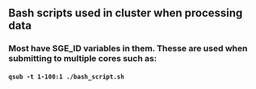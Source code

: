 ## Bash scripts used in cluster when processing data
### Most have SGE_ID variables in them. Thesse are used when submitting to multiple cores such as:
#### ```qsub -t 1-100:1 ./bash_script.sh```
